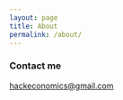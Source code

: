 ```yaml
---
layout: page
title: About
permalink: /about/
---
```


### Contact me

[hackeconomics@gmail.com](mailto:hackeconomics@gmail.com)
